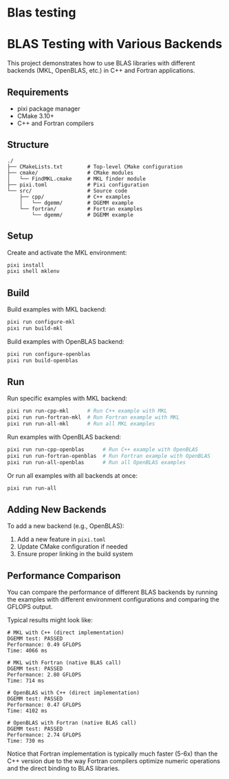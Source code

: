 # Blas testing
# BLAS Testing with Various Backends

This project demonstrates how to use BLAS libraries with different backends (MKL, OpenBLAS, etc.) in C++ and Fortran applications.

## Requirements

- pixi package manager
- CMake 3.10+
- C++ and Fortran compilers

## Structure

```
./
├── CMakeLists.txt        # Top-level CMake configuration
├── cmake/                # CMake modules
│   └── FindMKL.cmake     # MKL finder module
├── pixi.toml             # Pixi configuration
└── src/                  # Source code
    ├── cpp/              # C++ examples
    │   └── dgemm/        # DGEMM example
    └── fortran/          # Fortran examples
        └── dgemm/        # DGEMM example
```

## Setup

Create and activate the MKL environment:

```bash
pixi install
pixi shell mklenv
```

## Build

Build examples with MKL backend:

```bash
pixi run configure-mkl
pixi run build-mkl
```

Build examples with OpenBLAS backend:

```bash
pixi run configure-openblas
pixi run build-openblas
```

## Run

Run specific examples with MKL backend:

```bash
pixi run run-cpp-mkl      # Run C++ example with MKL
pixi run run-fortran-mkl  # Run Fortran example with MKL
pixi run run-all-mkl      # Run all MKL examples
```

Run examples with OpenBLAS backend:

```bash
pixi run run-cpp-openblas      # Run C++ example with OpenBLAS
pixi run run-fortran-openblas  # Run Fortran example with OpenBLAS
pixi run run-all-openblas      # Run all OpenBLAS examples
```

Or run all examples with all backends at once:

```bash
pixi run run-all
```

## Adding New Backends

To add a new backend (e.g., OpenBLAS):

1. Add a new feature in `pixi.toml`
2. Update CMake configuration if needed
3. Ensure proper linking in the build system

## Performance Comparison

You can compare the performance of different BLAS backends by running the examples with different environment configurations and comparing the GFLOPS output.

Typical results might look like:

```
# MKL with C++ (direct implementation)
DGEMM test: PASSED
Performance: 0.49 GFLOPS
Time: 4066 ms

# MKL with Fortran (native BLAS call)
DGEMM test: PASSED
Performance: 2.80 GFLOPS
Time: 714 ms

# OpenBLAS with C++ (direct implementation)
DGEMM test: PASSED
Performance: 0.47 GFLOPS
Time: 4102 ms

# OpenBLAS with Fortran (native BLAS call)
DGEMM test: PASSED
Performance: 2.74 GFLOPS
Time: 730 ms
```

Notice that Fortran implementation is typically much faster (5-6x) than the C++ version due to the way Fortran compilers optimize numeric operations and the direct binding to BLAS libraries.